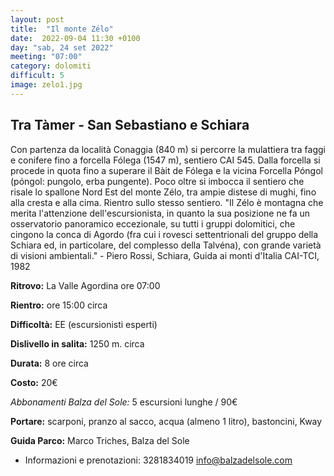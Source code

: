 ```yaml
---
layout: post
title:  "Il monte Zélo"
date:  2022-09-04 11:30 +0100
day: "sab, 24 set 2022"
meeting: "07:00"
category: dolomiti 
difficult: 5
image: zelo1.jpg
---
```


## Tra Tàmer - San Sebastiano e Schiara

Con partenza da località Conaggia (840 m) si percorre la mulattiera tra faggi e conifere fino a forcella Fólega (1547 m), sentiero CAI 545. Dalla forcella si procede in quota fino a superare il Bàit de Fólega e la vicina Forcella Póngol (póngol: pungolo, erba pungente). Poco oltre si imbocca il sentiero che risale lo spallone Nord Est del monte Zélo, tra ampie distese di mughi, fino alla cresta e alla cima. Rientro sullo stesso sentiero.
"Il Zélo è montagna che merita l'attenzione dell'escursionista, in quanto la sua posizione ne fa un osservatorio panoramico eccezionale, su tutti i gruppi dolomitici, che cingono la conca di Agordo (fra cui i rovesci settentrionali del gruppo della Schiara ed, in particolare, del complesso della Talvéna), con grande varietà di visioni ambientali." - Piero Rossi, Schiara, Guida ai monti d'Italia CAI-TCI, 1982

**Ritrovo:** La Valle Agordina ore 07:00

**Rientro:** ore 15:00 circa 

**Difficoltà:** EE (escursionisti esperti)

**Dislivello in salita:**  1250 m. circa

**Durata:** 8 ore circa

**Costo:** 20€

*Abbonamenti Balza del Sole:* 5 escursioni lunghe / 90€

**Portare:** scarponi, pranzo al sacco, acqua (almeno 1 litro), bastoncini, Kway

**Guida Parco:** Marco Triches, Balza del Sole
* Informazioni e prenotazioni: 3281834019 info@balzadelsole.com 
